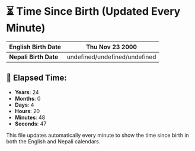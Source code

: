 # ⏳ Time Since Birth (Updated Every Minute)

| **English Birth Date** | Thu Nov 23 2000 |
|------------------------|-------------------------------------|
| **Nepali Birth Date**  | undefined/undefined/undefined                  |

## 📅 Elapsed Time:

- **Years**: 24
- **Months**: 0
- **Days**: 4
- **Hours**: 20
- **Minutes**: 48
- **Seconds**: 47

This file updates automatically every minute to show the time since birth in both the English and Nepali calendars.